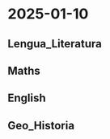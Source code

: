 # 2025-01-10 <!-- markmap: foldAll -->

## Lengua_Literatura

## Maths

## English

## Geo_Historia

